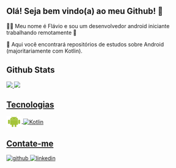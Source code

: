 <!--
**flaviosfdev/flaviosfdev** is a ✨ _special_ ✨ repository because its `README.md` (this file) appears on your GitHub profile.

Here are some ideas to get you started:

- 🔭 I’m currently working on ...
- 🌱 I’m currently learning ...
- 👯 I’m looking to collaborate on ...
- 🤔 I’m looking for help with ...
- 💬 Ask me about ...
- 📫 How to reach me: ...
- 😄 Pronouns: ...
- ⚡ Fun fact: ...
-->

## Olá! Seja bem vindo(a) ao meu Github! 👋  

👨‍💻 Meu nome é Flávio e sou um desenvolvedor android iniciante trabalhando remotamente 🚀

🔭 Aqui você encontrará repositórios de estudos sobre Android (majoritariamente com Kotlin).  

## Github Stats  
<div>
  <a href="https://github.com/flaviosfdev">
  <img height="160em" src="https://github-readme-stats.vercel.app/api?username=flaviosfdev&show_icons=true&theme=radical&include_all_commits=true&count_private=true"/>
  <img height="160em" src="https://github-readme-stats.vercel.app/api/top-langs/?username=flaviosfdev&layout=compact&langs_count=7&theme=radical"/>
</div>

## Tecnologias  
<div style="display: inline_block">
  <img align="center" alt="Android" height="30" width="40" src="https://raw.githubusercontent.com/devicons/devicon/master/icons/android/android-plain.svg">
  <img align="center" alt="Kotlin" height="30" width="40" src="https://profilinator.rishav.dev/skills-assets/kotlinlang-icon.svg">
</div>
 
## Contate-me  
<a href="https://github.com/flaviosfdev" target="_blank">
  <img src=https://img.shields.io/badge/github-%2324292e.svg?&style=for-the-badge&logo=github&logoColor=white alt=github style="margin-bottom: 5px;" />
</a>
<a href="https://linkedin.com/in/flaviosferreira" target="_blank">
  <img src=https://img.shields.io/badge/linkedin-%231E77B5.svg?&style=for-the-badge&logo=linkedin&logoColor=white alt=linkedin style="margin-bottom: 5px;" />
</a>  
